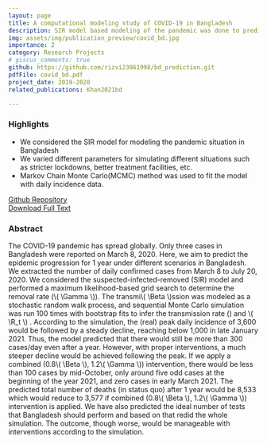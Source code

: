```yaml
---
layout: page
title: A computational modeling study of COVID-19 in Bangladesh
description: SIR model based modeling of the pandemic was done to predict the pandemic situation in Bangladesh.
img: assets/img/publication_preview/covid_bd.jpg
importance: 2
category: Research Projects
# giscus_comments: true
github: https://github.com/rizvi23061998/bd_prediction.git
pdfFile: covid_bd.pdf 
project_date: 2019-2020
related_publications: Khan2021bd

---
```

<h3>Highlights</h3>
<ul>
    <li>We considered the SIR model for modeling the pandemic situation in Bangladesh</li>
    <li>We varied different parameters for simulating different situations such as stricter lockdowns, better treatment facilities, etc.
    </li>
    <li> Markov Chain Monte Carlo(MCMC) method was used to fit the model with daily incidence data.
    </li>
</ul>

<a href='{{ page.github }}'> Github Repository </a>
<br>
<a href='/assets/pdf/covid_bd.pdf'>Download Full Text</a>

<h3>Abstract</h3>
The COVID-19 pandemic has spread globally. Only three cases in Bangladesh were reported on March 8, 2020. Here, we aim to predict the epidemic progression for 1 year under different scenarios in Bangladesh. We extracted the number of daily confirmed cases from March 8 to July 20, 2020. We considered the suspected-infected-removed (SIR) model and performed a maximum likelihood-based grid search to determine the removal rate (\( \Gamma \)). The transmi\( \Beta \)ssion was modeled as a stochastic random walk process, and sequential Monte Carlo simulation was run 100 times with bootstrap fits to infer the transmission rate () and \( \R_t \) . According to the simulation, the (real) peak daily incidence of 3,600 would be followed by a steady decline, reaching below 1,000 in late January 2021. Thus, the model predicted that there would still be more than 300 cases/day even after a year. However, with proper interventions, a much steeper decline would be achieved following the peak. If we apply a combined (0.8\( \Beta \), 1.2\( \Gamma \)) intervention, there would be less than 100 cases by mid-October, only around five odd cases at the beginning of the year 2021, and zero cases in early March 2021. The predicted total number of deaths (in status quo) after 1 year would be 8,533 which would reduce to 3,577 if combined (0.8\( \Beta \), 1.2\( \Gamma \)) intervention is applied. We have also predicted the ideal number of tests that Bangladesh should perform and based on that redid the whole simulation. The outcome, though worse, would be manageable with interventions according to the simulation.